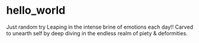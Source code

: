 # hello_world
Just random try
Leaping in the intense brine of emotions each day!!
Carved to unearth self by deep diving in the endless realm of piety & deformities.
